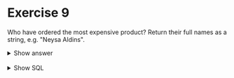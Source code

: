 # Exercise 9

Who have ordered the most expensive product? Return their full names as a string, e.g. "Neysa Aldins".

<details>
<summary>Show answer</summary>

![img_8.png](img_8.png)

</details>

<br/>

<details>
<summary>Show SQL</summary>

```sq
SELECT CONCAT_WS(' ', first_name, middle_name, last_name) AS full_name
FROM    customer c,
        "order" om
        orderedproduct op
WHERE c.customer_id = o.customer_id
AND o.order_id = op.order_id
AND op.product_id = (
    SELECT product_id
    FROM product
    WHERE product_price = (
        SELECT MAX(product_price)
        FROM product
    )
);
```

</details>
